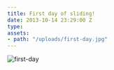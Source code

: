```yaml
---
title: First day of sliding!
date: 2013-10-14 23:29:00 Z
type: 
assets:
- path: "/uploads/first-day.jpg"
---
```


![first-day](/uploads/first-day.jpg) 
